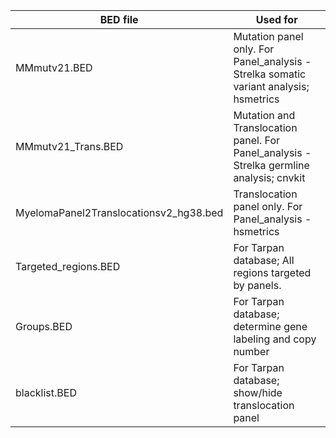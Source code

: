 | BED file | Used for |
| --- | --- |
| MMmutv21.BED | Mutation panel only. For Panel_analysis - Strelka somatic variant analysis; hsmetrics |
| MMmutv21_Trans.BED | Mutation and Translocation panel. For Panel_analysis - Strelka germline analysis; cnvkit |
| MyelomaPanel2Translocationsv2_hg38.bed | Translocation panel only. For Panel_analysis - hsmetrics |
| Targeted_regions.BED | For Tarpan database; All regions targeted by panels. |
| Groups.BED | For Tarpan database; determine gene labeling and copy number |
| blacklist.BED | For Tarpan database; show/hide translocation panel |

